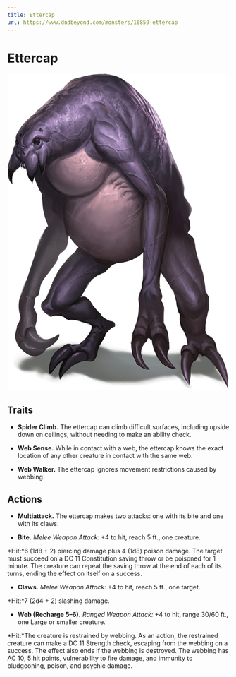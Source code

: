 ```yaml
---
title: Ettercap
url: https://www.dndbeyond.com/monsters/16859-ettercap
---
```


# Ettercap

![Ettercap](ettercap.png)

## Traits

* **Spider Climb.** The ettercap can climb difficult surfaces, including upside down on ceilings, without needing to make an ability check.

* **Web Sense.** While in contact with a web, the ettercap knows the exact location of any other creature in contact with the same web.

* **Web Walker.** The ettercap ignores movement restrictions caused by webbing.

## Actions

* **Multiattack.** The ettercap makes two attacks: one with its bite and one with its claws.

* **Bite.** *Melee Weapon Attack:* +4 to hit, reach 5 ft., one creature.

*Hit:*6 (1d8 + 2) piercing damage plus 4 (1d8) poison damage. The target must succeed on a DC 11 Constitution saving throw or be poisoned for 1 minute. The creature can repeat the saving throw at the end of each of its turns, ending the effect on itself on a success.

* **Claws.** *Melee Weapon Attack:* +4 to hit, reach 5 ft., one target.

*Hit:*7 (2d4 + 2) slashing damage.

* **Web (Recharge 5–6).** *Ranged Weapon Attack:* +4 to hit, range 30/60 ft., one Large or smaller creature.

*Hit:*The creature is restrained by webbing. As an action, the restrained creature can make a DC 11 Strength check, escaping from the webbing on a success. The effect also ends if the webbing is destroyed. The webbing has AC 10, 5 hit points, vulnerability to fire damage, and immunity to bludgeoning, poison, and psychic damage.
